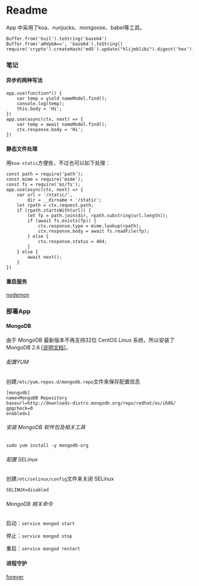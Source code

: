 # Readme
App 中采用了koa、nunjucks、mongoose、babel等工具。

```
Buffer.from('huil').toString('base64')
Buffer.from('aHVpbA==', 'base64').toString()
require('crypto').createHash('md5').update("hlijmblibi").digest('hex');
```

### 笔记
#### 异步的两种写法
```
app.use(function*() {
    var temp = yield nameModel.find();
    console.log(temp);
    this.body = 'Hi';
})
app.use(async(ctx, next) => {
    var temp = await nameModel.find();
    ctx.response.body = 'Hi';
})
```

#### 静态文件处理
用`koa-static`方便些，不过也可以如下处理：
```
const path = require('path');
const mime = require('mime');
const fs = require('mz/fs');
app.use(async(ctx, next) => {
    var url = '/static/',
        dir = __dirname + '/static';
    let rpath = ctx.request.path;
    if (rpath.startsWith(url)) {
        let fp = path.join(dir, rpath.substring(url.length));
        if (await fs.exists(fp)) {
            ctx.response.type = mime.lookup(rpath);
            ctx.response.body = await fs.readFile(fp);
        } else {
            ctx.response.status = 404;
        }
    } else {
        await next();
    }
})
```

#### 重启服务
[nodemon](https://github.com/remy/nodemon/)

### 部署App

#### MongoDB
由于 MongoDB 最新版本不再支持32位 CentOS Linux 系统，所以安装了 MongoDB 2.6 [[说明文档](https://docs.mongodb.com/v2.6/tutorial/install-mongodb-on-red-hat/)]。

###### 配置YUM
创建`/etc/yum.repos.d/mongodb.repo`文件来保存配置信息
```
[mongodb]
name=MongoDB Repository
baseurl=http://downloads-distro.mongodb.org/repo/redhat/os/i686/
gpgcheck=0
enabled=1
```

###### 安装 MongoDB 软件包及相关工具
```
sudo yum install -y mongodb-org
```

###### 配置 SELinux
创建`/etc/selinux/config`文件来关闭 SELinux
```
SELINUX=disabled
```

###### MongoDB 相关命令
启动：`service mongod start`

停止：`service mongod stop`

重启：`service mongod restart`

#### 进程守护
[forever](https://github.com/foreverjs/forever)